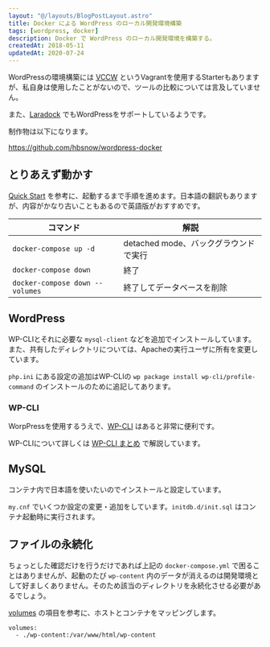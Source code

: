 ```yaml
---
layout: "@/layouts/BlogPostLayout.astro"
title: Docker による WordPress のローカル開発環境構築
tags: [wordpress, docker]
description: Docker で WordPress のローカル開発環境を構築する。
createdAt: 2018-05-11
updatedAt: 2020-07-24
---
```


WordPressの環境構築には [VCCW](https://github.com/vccw-team/vccw) というVagrantを使用するStarterもありますが、私自身は使用したことがないので、ツールの比較については言及していません。

また、[Laradock](https://laradock.io/) でもWordPressをサポートしているようです。

制作物は以下になります。

https://github.com/hbsnow/wordpress-docker

## とりあえず動かす

[Quick Start](https://docs.docker.com/compose/wordpress/) を参考に、起動するまで手順を進めます。日本語の翻訳もありますが、内容がかなり古いこともあるので英語版がおすすめです。

| コマンド                        | 解説                                  |
| ------------------------------- | ------------------------------------- |
| `docker-compose up -d`          | detached mode、バックグラウンドで実行 |
| `docker-compose down`           | 終了                                  |
| `docker-compose down --volumes` | 終了してデータベースを削除            |

## WordPress

WP-CLIとそれに必要な `mysql-client` などを追加でインストールしています。また、共有したディレクトリについては、Apacheの実行ユーザに所有を変更しています。

`php.ini` にある設定の追加はWP-CLIの `wp package install wp-cli/profile-command` のインストールのために追記してあります。

### WP-CLI

WorpPressを使用するうえで、[WP-CLI](https://wp-cli.org/ja/) はあると非常に便利です。

WP-CLIについて詳しくは [WP-CLI まとめ](/blog/wordpress-cli/) で解説しています。

## MySQL

コンテナ内で日本語を使いたいのでインストールと設定しています。

`my.cnf` でいくつか設定の変更・追加をしています。`initdb.d/init.sql` はコンテナ起動時に実行されます。

## ファイルの永続化

ちょっとした確認だけを行うだけであれば上記の `docker-compose.yml` で困ることはありませんが、起動のたび `wp-content` 内のデータが消えるのは開発環境として好ましくありません。そのため該当のディレクトリを永続化させる必要があるでしょう。

[volumes](https://docs.docker.com/compose/compose-file/#volumes) の項目を参考に、ホストとコンテナをマッピングします。

```
volumes:
  - ./wp-content:/var/www/html/wp-content
```
